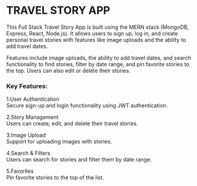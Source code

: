 # TRAVEL STORY APP
This Full Stack Travel Story App is built using the MERN stack (MongoDB, Express, React, Node.js). It allows users to sign up, log in, and create personal travel stories with features like image uploads and the ability to add travel dates.

 Features include image uploads, the ability to add travel dates, and search functionality to find stories, filter by date range, and pin favorite stories to the top. Users can also edit or delete their stories.

 <h3>Key Features:</h3>

1.User Authentication<br>
Secure sign-up and login functionality using JWT authentication.

2.Story Management<br>
Users can create, edit, and delete their travel stories.

3.Image Upload<br> 
Support for uploading images with stories.

4.Search & Filters<br>
Users can search for stories and filter them by date range.

5.Favorites<br> 
Pin favorite stories to the top of the list.
